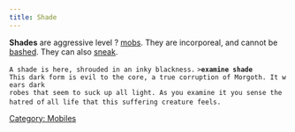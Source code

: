 ```yaml
---
title: Shade
---
```


**Shades** are aggressive level ? [mobs](mob "wikilink"). They are
incorporeal, and cannot be [bashed](bash "wikilink"). They can also
[sneak](sneak "wikilink").

`A shade is here, shrouded in an inky blackness.`
`>`**`examine shade`**
`This dark form is evil to the core, a true corruption of Morgoth. It wears dark`
`robes that seem to suck up all light. As you examine it you sense the hatred of`
`all life that this suffering creature feels.`

[Category: Mobiles](Category:_Mobiles "wikilink")